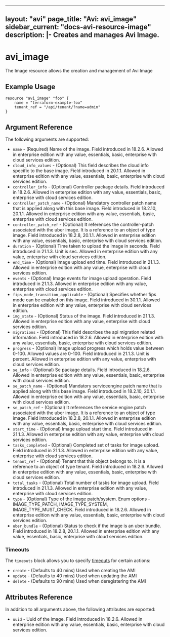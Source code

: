 <!--
    Copyright 2021 VMware, Inc.
    SPDX-License-Identifier: Mozilla Public License 2.0
-->
---
layout: "avi"
page_title: "Avi: avi_image"
sidebar_current: "docs-avi-resource-image"
description: |-
  Creates and manages Avi Image.
---

# avi_image

The Image resource allows the creation and management of Avi Image

## Example Usage

```hcl
resource "avi_image" "foo" {
    name = "terraform-example-foo"
    tenant_ref = "/api/tenant/?name=admin"
}
```

## Argument Reference

The following arguments are supported:

* `name` - (Required) Name of the image. Field introduced in 18.2.6. Allowed in enterprise edition with any value, essentials, basic, enterprise with cloud services edition.
* `cloud_info_values` - (Optional) This field describes the cloud info specific to the base image. Field introduced in 20.1.1. Allowed in enterprise edition with any value, essentials, basic, enterprise with cloud services edition.
* `controller_info` - (Optional) Controller package details. Field introduced in 18.2.6. Allowed in enterprise edition with any value, essentials, basic, enterprise with cloud services edition.
* `controller_patch_name` - (Optional) Mandatory controller patch name that is applied along with this base image. Field introduced in 18.2.10, 20.1.1. Allowed in enterprise edition with any value, essentials, basic, enterprise with cloud services edition.
* `controller_patch_ref` - (Optional) It references the controller-patch associated with the uber image. It is a reference to an object of type image. Field introduced in 18.2.8, 20.1.1. Allowed in enterprise edition with any value, essentials, basic, enterprise with cloud services edition.
* `duration` - (Optional) Time taken to upload the image in seconds. Field introduced in 21.1.3. Unit is sec. Allowed in enterprise edition with any value, enterprise with cloud services edition.
* `end_time` - (Optional) Image upload end time. Field introduced in 21.1.3. Allowed in enterprise edition with any value, enterprise with cloud services edition.
* `events` - (Optional) Image events for image upload operation. Field introduced in 21.1.3. Allowed in enterprise edition with any value, enterprise with cloud services edition.
* `fips_mode_transition_applicable` - (Optional) Specifies whether fips mode can be enabled on this image. Field introduced in 30.1.1. Allowed in enterprise edition with any value, enterprise with cloud services edition.
* `img_state` - (Optional) Status of the image. Field introduced in 21.1.3. Allowed in enterprise edition with any value, enterprise with cloud services edition.
* `migrations` - (Optional) This field describes the api migration related information. Field introduced in 18.2.6. Allowed in enterprise edition with any value, essentials, basic, enterprise with cloud services edition.
* `progress` - (Optional) Image upload progress which holds value between 0-100. Allowed values are 0-100. Field introduced in 21.1.3. Unit is percent. Allowed in enterprise edition with any value, enterprise with cloud services edition.
* `se_info` - (Optional) Se package details. Field introduced in 18.2.6. Allowed in enterprise edition with any value, essentials, basic, enterprise with cloud services edition.
* `se_patch_name` - (Optional) Mandatory serviceengine patch name that is applied along with this base image. Field introduced in 18.2.10, 20.1.1. Allowed in enterprise edition with any value, essentials, basic, enterprise with cloud services edition.
* `se_patch_ref` - (Optional) It references the service engine patch associated with the uber image. It is a reference to an object of type image. Field introduced in 18.2.8, 20.1.1. Allowed in enterprise edition with any value, essentials, basic, enterprise with cloud services edition.
* `start_time` - (Optional) Image upload start time. Field introduced in 21.1.3. Allowed in enterprise edition with any value, enterprise with cloud services edition.
* `tasks_completed` - (Optional) Completed set of tasks for image upload. Field introduced in 21.1.3. Allowed in enterprise edition with any value, enterprise with cloud services edition.
* `tenant_ref` - (Optional) Tenant that this object belongs to. It is a reference to an object of type tenant. Field introduced in 18.2.6. Allowed in enterprise edition with any value, essentials, basic, enterprise with cloud services edition.
* `total_tasks` - (Optional) Total number of tasks for image upload. Field introduced in 21.1.3. Allowed in enterprise edition with any value, enterprise with cloud services edition.
* `type` - (Optional) Type of the image patch/system. Enum options - IMAGE_TYPE_PATCH, IMAGE_TYPE_SYSTEM, IMAGE_TYPE_MUST_CHECK. Field introduced in 18.2.6. Allowed in enterprise edition with any value, essentials, basic, enterprise with cloud services edition.
* `uber_bundle` - (Optional) Status to check if the image is an uber bundle. Field introduced in 18.2.8, 20.1.1. Allowed in enterprise edition with any value, essentials, basic, enterprise with cloud services edition.


### Timeouts

The `timeouts` block allows you to specify [timeouts](https://www.terraform.io/docs/configuration/resources.html#timeouts) for certain actions:

* `create` - (Defaults to 40 mins) Used when creating the AMI
* `update` - (Defaults to 40 mins) Used when updating the AMI
* `delete` - (Defaults to 90 mins) Used when deregistering the AMI

## Attributes Reference

In addition to all arguments above, the following attributes are exported:

* `uuid` -  Uuid of the image. Field introduced in 18.2.6. Allowed in enterprise edition with any value, essentials, basic, enterprise with cloud services edition.

